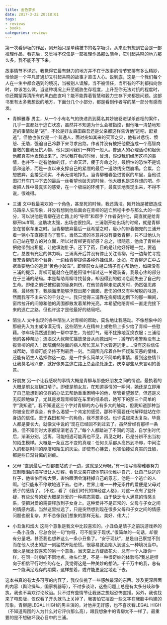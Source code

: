 ```yaml
---
title: 金色梦乡
date: 2017-3-22 20:18:01
tags: 
- reviews
- books
categories: reviews
---
```

第一次看伊坂的作品，刚开始只是单纯被书的名字吸引，从来没有想到它会是一部推理作品，看完后，又觉得不仅仅是一部推理作品那么简单，它引起共鸣的地方那么多，我不能不写下来。

故事情节不详述，我觉得它最有魅力的地方并不在于故事的情节安排有多么精妙，恰恰是一个平凡普通却又引起共鸣的故事才直击人心。说到底，这是一个我们每个人在一生中都会遇到的境况，当被别人误解，当不被信任，当所有的不利都指向你时，你该怎么做，当这种境况上升至威胁生存程度，上升至你无法对抗的程度时，你还期望弄清所有的黑白曲直吗？能不能靠着智慧和毅力生存下来都是问题。这部书里有太多我想说的地方，下面分几个小部分，都是看到作者写的某一部分有感而发。

* 青柳雅春
男主，从一个小有名气的快递员到莫名其妙被卷进谋杀首相的案件，几乎一直都处于逃亡状态，虽然并不知道为什么会被指控，但他唯一清楚地知道的事情就是“逃”，不论是好友森田森吾还是父亲都这样告诉他“逃吧，赶紧逃”。但他也仅仅是一个普通人，面对突如其来的灭顶之灾，他有过悲伤、愤怒、无助，强迫自己冷静下来寻求出路。作者并没有被把他塑造成一个高智商自救的自我反抗人物，他只是同我们一样的一般人。普通人的心理活动和起伏他都真实地表现出来了。所以我在看的时候，曾想，假设我们经历这样的事情，也并不一定有他做的好。亡命天涯，疲于奔命之时，最惧怕的恐怕不是饥饿和追杀，而是一直以来支撑自己的紧绷的最后一道防线突然崩塌。会累，会想放弃，会接受现实，不再无谓地挣扎。当青柳雅春坐进警察的车里，当他试图打开车门冲下去的最后一丝希望也破灭的时候，他大概也是这样想的吧。作者把人性中最真实的感受，在一个极端的环境下，最真实地表现出来，不得不说，很难得。

* 三浦
文中我最喜欢的一个角色，甚至死的时候，我还落泪。刚开始是被塑造成马路杀人狂形象，并没有想到他后面会在青柳的逃亡旅程中参与那么大的一部分，可以说他是青柳在逃亡路上的“导师”和帮手？作者安排他，简直就是给青柳开buff啊，这助攻太强，出场也很拉风。三浦刚开始出场的时候，就是青柳坐在警察车里之时。当青柳放弃最后一丝希望之时，瘦小的带着帽兜的三浦开着一辆小车直接撞向了警车。当然三浦的本意并没有要救青柳，只不过他认为自己站在警方的对立面，所以对青柳更有好感？总之，很随意，他救了青柳并把他带到出租屋，让他填饱肚子。还下了药，目的是让他好好睡一觉，要逃亡，总要有充足的体力啊。三浦离开后并没有停止关注青柳，他一边帮忙寻找冒充青柳的那个替身，一边给青柳提供各种外挂信息。比如，在青柳逃亡中占据重要地位的道具“黄色小破车”。即使前女友樋口晴子有心帮助他，如果没有三浦的提示，青柳可能就会在阴差阳错中错过这一关键装备。我最心疼的部分在于三浦的结局。本是帮助青柳寻找替身，却因得到的假消息而失去了自己的生命。即便之前已被假装的替身刺伤，在他领青柳走进病房时，仍然强忍疼痛，最终倒下。我脑海里能够浮现出那个画面，悲伤的但又有种解脱的味道，然而我写不出来它的千分之一。我只觉得三浦靠在病房墙边倒下的那一瞬间，窗帘拉开的间隙和他的周围都散发着某种光亮。本希望他陪青柳一直走完接下来的逃亡之路，但也许这才是他最好的结局吧。

* 陌生人
文中出现的各种陌生人对青柳的帮助，莫名地让我感动。不像想象中的那般先入为主或冷漠无情，这些陌生人在精神上或物质上多少给了青柳一些慰藉。停车场偶然遇到的一帮中学生，为他打气，毫不犹豫地互换衣服；三浦给他的各种帮助；流浪汉大叔帮忙播放录音从而救出阿一；蹲守的老警察没有上报青柳的闯入；医院偶然碰面的病人帮忙其从下水管道逃走……没有这些信任或帮助，青柳可能坚持不到最后一刻。当周围充斥着各种怀疑和厌恶的情绪，还能有陌生人选择你这一边，是一件多么简单又不简单的事情。看到这些情节让我莫名地兴奋，就好像男主逃亡路上总会绝处逢生，庆幸那些从未言明的善意。

* 好朋友
另一个让我感叹的事情大概是青柳与那些好朋友之间的情谊。最执着的大概是前女友樋口晴子。即便是前女友，在知道事情的一瞬间，她还是立即用了自己能想到的仅存的办法去帮助重重困境中的他，尽管希望渺茫，但还是义无反顾地做了。尤其是发现青柳留在车里的纸条后，她写下的那三个简单的字“我知道”。我不知道这三个字对青柳的内心有多大的触动，但我知道那种当你被全世界误会，有多么渴望一个肯定的感受，那种不需要任何解释就站在你身边的信任。至于森田和阿一的角色，我不想多说。也许说起来太复杂。毕竟人都是要长大，就像文中说的“现在已经回不到过去了。虽然曾经有那样一条路，但不知何时大家都渐渐老去了。”每个人都踏进了不同的河流，自学生时代后，渐渐分别，远离，可能相遇可能再也不见，再见之时，已是分辨不出当初的陌生模样。大概是一条亘古不变的真理：任何关系都从高昂到冷却，中间注入的都是时间的厚度和陌生的灰尘。即使有心拂去，也害怕接受真实的丑陋，都是些日渐背离的刻痕。

* 父母
“直到最后一刻都要站孩子一边，这就是父母呀。”有一段写青柳雅春努力压制眼泪的描写很让人动容。看见父亲在媒体前拼命维护自己，让自己快逃的样子，他害怕号啕大哭，害怕眼泪会消耗掉自己的意志，他是一个逃亡的人啊。他只能永不停歇地逃下去。也许，世界上唯一一种无条件的爱便是父母对孩子的感情了。（不过，看了《我们时代的神经症人格》，对这一点有了些怀疑，有些父母的爱大概是对爱的一种病态需要。由于缺乏令人满意的情感关系，便把对爱的需要释放到子女身上。这种爱并不是正常的、父母与子女之间的情感内涵。当然这里扯远了，只是突然想到现在很多父母和子女之间的情感问题也很复杂，并不总像我们想象的那样无私、美好、伟大。）

* 小丑鱼和烟火
这两个意象是我文中比较喜欢的。小丑鱼是晴子之前玩游戏养的一条小丑鱼，它总会说一句“你呀，可不能安于现状。”很简单的一句话，却很有分量吧。甚至我也想养这么一条小丑鱼了。“安于现状”，总是自己察觉不到而在他人说出的那一刻猛然开始恐慌。很容易就会陷入到这么一种境况当中。烟火是我比较喜欢的另一个意象。当天空上方绽放花火，总有一个人跟你一样，在同一时刻的不同地点，抬头伫足，不是一种很奇妙的体验吗?我总是倾向于相信平行时空的存在，我觉得这是一种美妙的想法。千千万中的我，总有一个能满足现存的期冀，这样想着，或许能更坚定地走下去。

这本书真的有太多可写的内容了，我仅仅挑了一些感触最深的东西。涉及更深层面的内容（舆论操纵，国家机器等），不过多谈论，这些问题上总是有太多分歧和争执，我也不喜欢讨论政治。只不过有些情节让我迷之想起恐怖直播。另外，我也找来了电影版，仅仅看了开头就马上关掉了，我害怕它摧毁一些文字在我脑中构建的形象。青柳是LEGAL HIGH的男主演的，对他并无好感，也不喜欢看LEGAL HIGH（不知道周围的人为什么对它评价那么高），跟我想象中的青柳太不一样了。最重要的是不想破坏我心目中的三浦。
